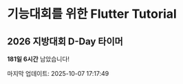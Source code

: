 # 기능대회를 위한 Flutter Tutorial 

## 2026 지방대회 D-Day 타이머
<!-- D-DAY-START -->
**181일 6시간** 남았습니다!

마지막 업데이트: 2025-10-07 17:17:49
<!-- D-DAY-END -->